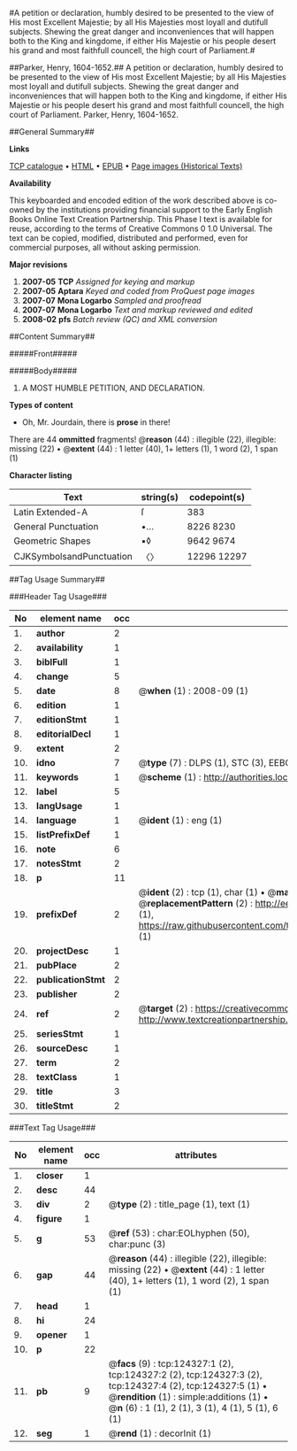 #A petition or declaration, humbly desired to be presented to the view of His most Excellent Majestie; by all His Majesties most loyall and dutifull subjects. Shewing the great danger and inconveniences that will happen both to the King and kingdome, if either His Majestie or his people desert his grand and most faithfull councell, the high court of Parliament.#

##Parker, Henry, 1604-1652.##
A petition or declaration, humbly desired to be presented to the view of His most Excellent Majestie; by all His Majesties most loyall and dutifull subjects. Shewing the great danger and inconveniences that will happen both to the King and kingdome, if either His Majestie or his people desert his grand and most faithfull councell, the high court of Parliament.
Parker, Henry, 1604-1652.

##General Summary##

**Links**

[TCP catalogue](http://www.ota.ox.ac.uk/tcp/)  • 
[HTML](http://tei.it.ox.ac.uk/tcp/Texts-HTML/free/A91/A91333.html)  • 
[EPUB](http://tei.it.ox.ac.uk/tcp/Texts-EPUB/free/A91/A91333.epub) • 
[Page images (Historical Texts)](https://data.historicaltexts.jisc.ac.uk/view?pubId=eebo-99871909e&pageId=eebo-99871909e-124327-1)

**Availability**

This keyboarded and encoded edition of the
	       work described above is co-owned by the institutions
	       providing financial support to the Early English Books
	       Online Text Creation Partnership. This Phase I text is
	       available for reuse, according to the terms of Creative
	       Commons 0 1.0 Universal. The text can be copied,
	       modified, distributed and performed, even for
	       commercial purposes, all without asking permission.

**Major revisions**

1. __2007-05__ __TCP__ *Assigned for keying and markup*
1. __2007-05__ __Aptara__ *Keyed and coded from ProQuest page images*
1. __2007-07__ __Mona Logarbo__ *Sampled and proofread*
1. __2007-07__ __Mona Logarbo__ *Text and markup reviewed and edited*
1. __2008-02__ __pfs__ *Batch review (QC) and XML conversion*

##Content Summary##

#####Front#####

#####Body#####

1. A MOST
HUMBLE PETITION,
AND DECLARATION.

**Types of content**

  * Oh, Mr. Jourdain, there is **prose** in there!

There are 44 **ommitted** fragments! 
 @__reason__ (44) : illegible (22), illegible: missing (22)  •  @__extent__ (44) : 1 letter (40), 1+ letters (1), 1 word (2), 1 span (1)

**Character listing**


|Text|string(s)|codepoint(s)|
|---|---|---|
|Latin Extended-A|ſ|383|
|General Punctuation|•…|8226 8230|
|Geometric Shapes|▪◊|9642 9674|
|CJKSymbolsandPunctuation|〈〉|12296 12297|

##Tag Usage Summary##

###Header Tag Usage###

|No|element name|occ|attributes|
|---|---|---|---|
|1.|__author__|2||
|2.|__availability__|1||
|3.|__biblFull__|1||
|4.|__change__|5||
|5.|__date__|8| @__when__ (1) : 2008-09 (1)|
|6.|__edition__|1||
|7.|__editionStmt__|1||
|8.|__editorialDecl__|1||
|9.|__extent__|2||
|10.|__idno__|7| @__type__ (7) : DLPS (1), STC (3), EEBO-CITATION (1), PROQUEST (1), VID (1)|
|11.|__keywords__|1| @__scheme__ (1) : http://authorities.loc.gov/ (1)|
|12.|__label__|5||
|13.|__langUsage__|1||
|14.|__language__|1| @__ident__ (1) : eng (1)|
|15.|__listPrefixDef__|1||
|16.|__note__|6||
|17.|__notesStmt__|2||
|18.|__p__|11||
|19.|__prefixDef__|2| @__ident__ (2) : tcp (1), char (1)  •  @__matchPattern__ (2) : ([0-9\-]+):([0-9IVX]+) (1), (.+) (1)  •  @__replacementPattern__ (2) : http://eebo.chadwyck.com/downloadtiff?vid=$1&page=$2 (1), https://raw.githubusercontent.com/textcreationpartnership/Texts/master/tcpchars.xml#$1 (1)|
|20.|__projectDesc__|1||
|21.|__pubPlace__|2||
|22.|__publicationStmt__|2||
|23.|__publisher__|2||
|24.|__ref__|2| @__target__ (2) : https://creativecommons.org/publicdomain/zero/1.0/ (1), http://www.textcreationpartnership.org/docs/. (1)|
|25.|__seriesStmt__|1||
|26.|__sourceDesc__|1||
|27.|__term__|2||
|28.|__textClass__|1||
|29.|__title__|3||
|30.|__titleStmt__|2||


###Text Tag Usage###

|No|element name|occ|attributes|
|---|---|---|---|
|1.|__closer__|1||
|2.|__desc__|44||
|3.|__div__|2| @__type__ (2) : title_page (1), text (1)|
|4.|__figure__|1||
|5.|__g__|53| @__ref__ (53) : char:EOLhyphen (50), char:punc (3)|
|6.|__gap__|44| @__reason__ (44) : illegible (22), illegible: missing (22)  •  @__extent__ (44) : 1 letter (40), 1+ letters (1), 1 word (2), 1 span (1)|
|7.|__head__|1||
|8.|__hi__|24||
|9.|__opener__|1||
|10.|__p__|22||
|11.|__pb__|9| @__facs__ (9) : tcp:124327:1 (2), tcp:124327:2 (2), tcp:124327:3 (2), tcp:124327:4 (2), tcp:124327:5 (1)  •  @__rendition__ (1) : simple:additions (1)  •  @__n__ (6) : 1 (1), 2 (1), 3 (1), 4 (1), 5 (1), 6 (1)|
|12.|__seg__|1| @__rend__ (1) : decorInit (1)|
